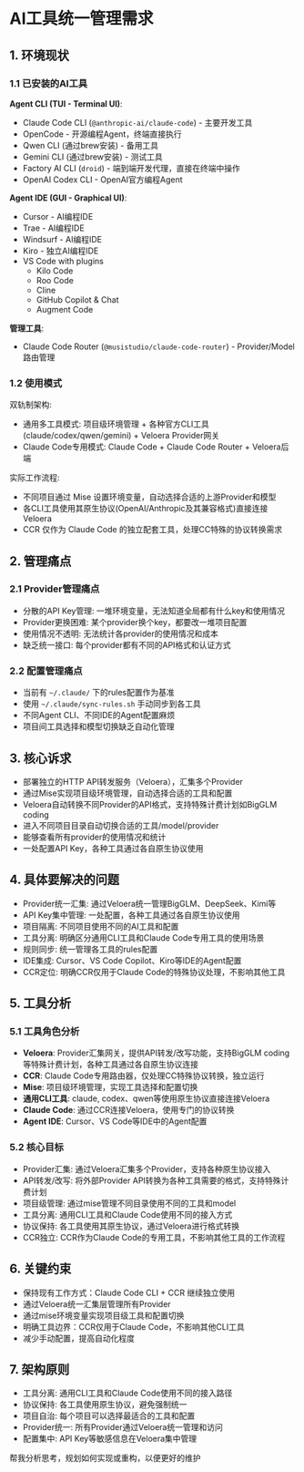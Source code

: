 # AI工具统一管理需求

## 1. 环境现状

### 1.1 已安装的AI工具

**Agent CLI (TUI - Terminal UI)**:
- Claude Code CLI (`@anthropic-ai/claude-code`) - 主要开发工具
- OpenCode - 开源编程Agent，终端直接执行
- Qwen CLI (通过brew安装) - 备用工具
- Gemini CLI (通过brew安装) - 测试工具
- Factory AI CLI (`droid`) - 端到端开发代理，直接在终端中操作
- OpenAI Codex CLI - OpenAI官方编程Agent

**Agent IDE (GUI - Graphical UI)**:
- Cursor - AI编程IDE
- Trae - AI编程IDE
- Windsurf - AI编程IDE
- Kiro - 独立AI编程IDE
- VS Code with plugins
  - Kilo Code
  - Roo Code
  - Cline
  - GitHub Copilot & Chat
  - Augment Code

**管理工具**:
- Claude Code Router (`@musistudio/claude-code-router`) - Provider/Model路由管理

### 1.2 使用模式

双轨制架构:
- 通用多工具模式: 项目级环境管理 + 各种官方CLI工具 (claude/codex/qwen/gemini) + Veloera Provider网关
- Claude Code专用模式: Claude Code + Claude Code Router + Veloera后端

实际工作流程:
- 不同项目通过 Mise 设置环境变量，自动选择合适的上游Provider和模型
- 各CLI工具使用其原生协议(OpenAI/Anthropic及其兼容格式)直接连接Veloera
- CCR 仅作为 Claude Code 的独立配套工具，处理CC特殊的协议转换需求

## 2. 管理痛点

### 2.1 Provider管理痛点
- 分散的API Key管理: 一堆环境变量，无法知道全局都有什么key和使用情况
- Provider更换困难: 某个provider换个key，都要改一堆项目配置
- 使用情况不透明: 无法统计各provider的使用情况和成本
- 缺乏统一接口: 每个provider都有不同的API格式和认证方式

### 2.2 配置管理痛点
- 当前有 `~/.claude/` 下的rules配置作为基准
- 使用 `~/.claude/sync-rules.sh` 手动同步到各工具
- 不同Agent CLI、不同IDE的Agent配置麻烦
- 项目间工具选择和模型切换缺乏自动化管理

## 3. 核心诉求
- 部署独立的HTTP API转发服务（Veloera），汇集多个Provider
- 通过Mise实现项目级环境管理，自动选择合适的工具和配置
- Veloera自动转换不同Provider的API格式，支持特殊计费计划如BigGLM coding
- 进入不同项目目录自动切换合适的工具/model/provider
- 能够查看所有provider的使用情况和统计
- 一处配置API Key，各种工具通过各自原生协议使用

## 4. 具体要解决的问题
- Provider统一汇集: 通过Veloera统一管理BigGLM、DeepSeek、Kimi等
- API Key集中管理: 一处配置，各种工具通过各自原生协议使用
- 项目隔离: 不同项目使用不同的AI工具和配置
- 工具分离: 明确区分通用CLI工具和Claude Code专用工具的使用场景
- 规则同步: 统一管理各工具的rules配置
- IDE集成: Cursor、VS Code Copilot、Kiro等IDE的Agent配置
- CCR定位: 明确CCR仅用于Claude Code的特殊协议处理，不影响其他工具

## 5. 工具分析

### 5.1 工具角色分析
- **Veloera**: Provider汇集网关，提供API转发/改写功能，支持BigGLM coding等特殊计费计划，各种工具通过各自原生协议连接
- **CCR**: Claude Code专用路由器，仅处理CC特殊协议转换，独立运行
- **Mise**: 项目级环境管理，实现工具选择和配置切换
- **通用CLI工具**: claude, codex、qwen等使用原生协议直接连接Veloera
- **Claude Code**: 通过CCR连接Veloera，使用专门的协议转换
- **Agent IDE**: Cursor、VS Code等IDE中的Agent配置

### 5.2 核心目标
- Provider汇集: 通过Veloera汇集多个Provider，支持各种原生协议接入
- API转发/改写: 将外部Provider API转换为各种工具需要的格式，支持特殊计费计划
- 项目级管理: 通过mise管理不同目录使用不同的工具和model
- 工具分离: 通用CLI工具和Claude Code使用不同的接入方式
- 协议保持: 各工具使用其原生协议，通过Veloera进行格式转换
- CCR独立: CCR作为Claude Code的专用工具，不影响其他工具的工作流程

## 6. 关键约束
- 保持现有工作方式：Claude Code CLI + CCR 继续独立使用
- 通过Veloera统一汇集层管理所有Provider
- 通过mise环境变量实现项目级工具和配置切换
- 明确工具边界：CCR仅用于Claude Code，不影响其他CLI工具
- 减少手动配置，提高自动化程度

## 7. 架构原则
- 工具分离: 通用CLI工具和Claude Code使用不同的接入路径
- 协议保持: 各工具使用原生协议，避免强制统一
- 项目自治: 每个项目可以选择最适合的工具和配置
- Provider统一: 所有Provider通过Veloera统一管理和访问
- 配置集中: API Key等敏感信息在Veloera集中管理

帮我分析思考，规划如何实现或重构，以便更好的维护
